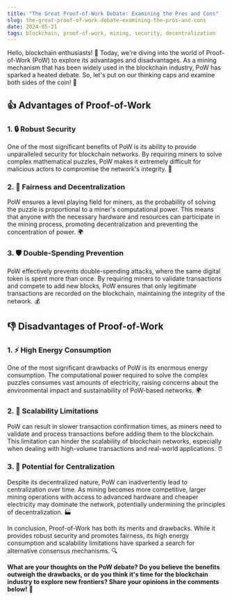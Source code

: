 ```yaml
---
title: "The Great Proof-of-Work Debate: Examining the Pros and Cons"
slug: the-great-proof-of-work-debate-examining-the-pros-and-cons
date: 2024-05-21
tags: blockchain, proof-of-work, mining, security, decentralization
---
```


Hello, blockchain enthusiasts! 🚀 Today, we're diving into the world of Proof-of-Work (PoW) to explore its advantages and disadvantages. As a mining mechanism that has been widely used in the blockchain industry, PoW has sparked a heated debate. So, let's put on our thinking caps and examine both sides of the coin! 🧐

## 👍 Advantages of Proof-of-Work

### 1. 🔒 Robust Security

One of the most significant benefits of PoW is its ability to provide unparalleled security for blockchain networks. By requiring miners to solve complex mathematical puzzles, PoW makes it extremely difficult for malicious actors to compromise the network's integrity. 💪

### 2. 🏅 Fairness and Decentralization

PoW ensures a level playing field for miners, as the probability of solving the puzzle is proportional to a miner's computational power. This means that anyone with the necessary hardware and resources can participate in the mining process, promoting decentralization and preventing the concentration of power. 🌍

### 3. 🛡️ Double-Spending Prevention

PoW effectively prevents double-spending attacks, where the same digital token is spent more than once. By requiring miners to validate transactions and compete to add new blocks, PoW ensures that only legitimate transactions are recorded on the blockchain, maintaining the integrity of the network. 💰

## 👎 Disadvantages of Proof-of-Work

### 1. ⚡ High Energy Consumption

One of the most significant drawbacks of PoW is its enormous energy consumption. The computational power required to solve the complex puzzles consumes vast amounts of electricity, raising concerns about the environmental impact and sustainability of PoW-based networks. 🌍

### 2. 🐌 Scalability Limitations

PoW can result in slower transaction confirmation times, as miners need to validate and process transactions before adding them to the blockchain. This limitation can hinder the scalability of blockchain networks, especially when dealing with high-volume transactions and real-world applications. ⏰

### 3. 🏦 Potential for Centralization

Despite its decentralized nature, PoW can inadvertently lead to centralization over time. As mining becomes more competitive, larger mining operations with access to advanced hardware and cheaper electricity may dominate the network, potentially undermining the principles of decentralization. 🏭

In conclusion, Proof-of-Work has both its merits and drawbacks. While it provides robust security and promotes fairness, its high energy consumption and scalability limitations have sparked a search for alternative consensus mechanisms. 🔍

**What are your thoughts on the PoW debate? Do you believe the benefits outweigh the drawbacks, or do you think it's time for the blockchain industry to explore new frontiers? Share your opinions in the comments below!** 💬
